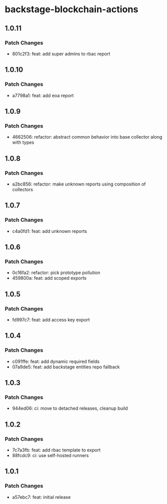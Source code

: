 # backstage-blockchain-actions

## 1.0.11

### Patch Changes

- 801c2f3: feat: add super admins to rbac report

## 1.0.10

### Patch Changes

- a7798a1: feat: add eoa report

## 1.0.9

### Patch Changes

- 4662506: refactor: abstract common behavior into base collector along with types

## 1.0.8

### Patch Changes

- a2bc856: refactor: make unknown reports using composition of collectors

## 1.0.7

### Patch Changes

- c4a0fd1: feat: add unknown reports

## 1.0.6

### Patch Changes

- 0c16fa2: refactor: pick prototype pollution
- 459800a: feat: add scoped exports

## 1.0.5

### Patch Changes

- fd997c7: feat: add access key export

## 1.0.4

### Patch Changes

- c091ffe: feat: add dynamic required fields
- 07a9de5: feat: add backstage entities repo fallback

## 1.0.3

### Patch Changes

- 944ed06: ci: move to detached releases, cleanup build

## 1.0.2

### Patch Changes

- 7c7a3fb: feat: add rbac template to export
- 88fcdc9: ci: use self-hosted runners

## 1.0.1

### Patch Changes

- a57ebc7: feat: initial release
